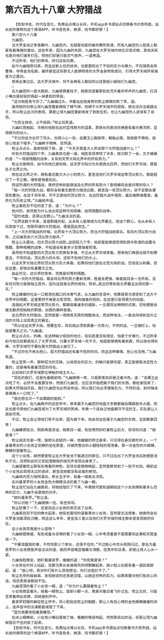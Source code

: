 # 第六百九十八章 大狩猎战
        【告知书友，时代在变化，免费站点难以长存，手机app多书源站点切换看书大势所趋，站长给你推荐的这个换源APP，听书音色多、换源、找书都好使！】
       第六百九十八章
       九幽宫。
       当大罗金池之争落幕时，九幽宫内，无疑是彻底的被欢腾所弥漫，所有九幽宫的人脸庞上都是有着难掩的激动，这些年来，因为九幽的失踪，九幽宫在大罗天域内地位日渐式微，其他派系也是对他们诸多打压，而他们却是只能忍气吞声，一退再退。
       不过所幸，他们的等待，终归没有白费。
       如今九幽强势归来，而且这新上任的统领，也是展现出了不俗的实力与魄力，不仅强势击败曹锋，夺得金池名额，最终甚至还将那无人能够修炼的大罗金身修炼成功，引得大罗天域所有强者为之震动。
       想来此事过后，这大罗天域中，将不会再有人敢如同以往那般小觑他们九幽宫。
       …
       在九幽宫的一座大殿前，九幽倚靠着柱子，她美目望着那到处充斥着欢呼声的九幽宫，红润小嘴也是轻轻的扬起一抹柔和的笑容。
       “这次倒是真亏你了。”九幽偏过头，冲着站在她身旁的牧尘微微的笑了笑，道。
       虽然她的归来让得九幽宫重新拥有了精气神，但碍于大罗天域中的规矩，她也没办法直接出手，所以牧尘此次的表现，算是让得九幽宫重新焕发了勃勃生机，也让九幽宫的人逐渐有了自信。
       “为宫主效命，义不容辞。”牧尘玩笑道。
       九幽红唇翘起，冷艳的俏脸在此时显得颇为的温柔，那狭长的美目仿佛是有着光晕流转，显得颇为的动人。
       “不过你这次出尽了风头，也得小心一些，血鹰王心胸狭窄，睚眦必报，我倒是不惧他，就担心他会下暗手。”九幽眸子微眯，突然道。
       牧尘点点头，旋即他顿了顿，道：“今天天鹫皇大人所说那个大狩猎战是什么？”
       听到大狩猎战四个字，九幽美目也是一凝，俏脸变得肃然了许多，她沉默了一会，方才缓缓的道：“一场很残酷的战争，关系到天罗大陆北界中的所有势力。”
       牧尘也是微惊，如今的他已是知晓，这天罗大陆分为东南西北四界，而他们大罗天域，便是处于北界之内。
       而在这北界之中，拥有着无数大大小小的势力，甚至连他们大罗天域这等顶尖势力，都是超过了一手之数，堪称是强者如云。
       而这所谓的大狩猎战，竟然恐怖到能够波及北界的所有势力？那规模将会是何等的惊人？
       “每一次的狩猎大战，都将会有着无数势力烟消云散，甚至连一些顶尖势力，说不定都会遭受到重创，在这千百年来，可不乏曾经的顶尖势力，在这狩猎大战中落败，最后被群强蚕食，最终化为历史尘埃。”九幽轻声道。
       牧尘面色忍不住的变了变，道：“为什么？”
       他问的，自然是为什么会出现这种可怕规模，结局残酷的战争。
       “因为地盘，资源以及野心。”九幽淡淡的道。
       “北界这数千年来，皆是群雄并起，从未有人能够成为北界霸主，但这个野心，也从未有人将其放下过，而那所谓的大狩猎战，便是因此而生。”
       “上一次大狩猎战的时候，北界有十大顶尖势力，而当大狩猎战结束后，有四大顶尖势力战败，之后被其余六大顶尖势力吞并。”
       牧尘心头震动，四大顶尖势力战败…这短短几个字，他却是能够感受得到其中弥漫的血腥与残酷，那种规模的战争，不知道会有着多少至尊强者陨落。
       虽然他不知道那四大顶尖势力究竟有多强，不过从大罗天域来看，想来他们再弱也弱不到哪里去，不然的话，顶尖势力的头衔，还轮不到他们的头上。
       以这天罗大陆北界的顶尖势力实力来看，如果将他们放在北苍大陆的话，恐怕足以称霸，但在这里，却依旧有着覆灭之危。
       由此可见，这北界的竞争，究竟是何等的残酷。
       “每一次的大狩猎战，都会将北界的势力重新洗牌，胜者会更强，输者就将会一无所有，没有任何势力能够独立其外，因为这就是北界的规则，除非…真正的等到有北界霸主出现的那一天。”
       牧尘缓缓的吐出一口鼓荡在胸口的冰寒气息，从九幽的言语中，他算是首次感受到了这大千世界中的残酷，这里果然不再是北苍灵院，弱肉强食的规则，在这里衍变得更为的彻底。
       连强如大罗天域这等顶尖势力，都面临着诸多的威胁，一旦展现出稍稍的式微，恐怕便是会被无数虎视眈眈的群狼，凶狠的撕碎吞食。
       这北界的大狩猎战，显然就是一场物竞天择的残酷淘汰，而这种淘汰，一直会持续到这片辽阔的大陆上出现真正的霸主。
       “所以在这天罗大陆，想要生存，背后就必须依靠着一方势力，不然的话，一旦被盯上，怕就是覆灭之灾。”九幽道。
       牧尘点点头，的确，在这种缺少规则的地方，背后若是没有倚仗，怕是寸步难行，不过所幸如今他已经算是加入了大罗天域，只要大罗天域一天不灭，他就能够拥有着依靠，所以他也得祈祷，大罗天域可不要在那大狩猎战上被灭了…
       “不过你也不用太担心，距大狩猎战还有着不短的时间，而且这种事情，担心也没用。”九幽笑道。
       牧尘苦笑一声，那种层次的交锋，以他现在的实力，的确只能够仰望，真正能够取决定性力量的，还是唯有着最顶层的存在。
       比如他们大罗天域那位神秘的域主大人。
       “现在的我们，还是先看眼前吧。”九幽微微一笑，只是那美目却是泛着冷色，道：“血鹰王此次吃了亏，必然不会善罢甘休，而我们九幽宫，也应该开始把属于我们的东西，都给拿回来了，如果大狩猎战开启，我们九幽宫也必然会参战，所以我们也必须增强实力，不然的话，到时候会直接被人一口吃了。”
       “我也想见识一下血鹰殿的能耐。”
       牧尘点头，在九幽离开的这些年中，原本属于九幽宫的地盘大多数都被血鹰殿吞并占据，而这也是令得他们九幽宫成为了大罗天域的笑柄，毕竟一个连自己地盘都守不住的王，实在是让人感到可笑。
       不过，牧尘会让得他们笑不出来，因为接下来，他会将这些属于九幽宫的东西，全部都拿回来！
       九幽螓首轻点，刚欲再度说话，她美目一凝，有些愕然的盯着牧尘后方，惊讶的问道：“她是谁？”
       牧尘闻言先是一愣，旋即头皮猛的一麻，他缓缓的转过身来，只见得在身后那栏杆上，一个身着黑衣的小女孩正安静的坐在那里，纤细而雪白的小腿轻轻的晃荡着，那一对金色的大眼睛，静静的望着牧尘。
       这个小女孩，赫然便是牧尘在大罗金池下面遇见的那位，只不过在出了大罗金池后她便是消失不见，没想到此时又犹如鬼魅般的悄无声息现出身来了…
       九幽望着牧尘那有些难看的神色，双目也是微微眯起，显然是察觉到了一些不对劲，眼前这个小女孩出现得太过的诡异，甚至连她都没有丝毫的察觉。
       九幽体内灵力悄然涌动，修长玉手中，有着一缕紫炎浮现。
       名叫曼荼罗的小女孩金色大眼睛淡淡的看了九幽一眼。
       牧尘连忙站在九幽面前，将她给阻拦了下来，毕竟她可是知道眼前这个小女孩拥有着多么恐怖的实力，九幽不会是她的对手。
       “她叫曼荼罗…”牧尘道。
       “你认识她？”九幽微微一怔，有些惊讶。
       牧尘犹豫了一下，还是将这小女孩的来历说了出来。
       九幽美目忍不住的睁大起来，她有些震惊的望着黑衣小女孩，显然是无法想象，她竟然会在大罗金池最深处沉睡，而且这么多年，甚至连三皇以及他们大罗天域的域主都未曾发现她的存在。
       这小女孩究竟是什么怪物？
       九幽柳眉微蹙，有些戒备与忌惮的看了小女孩一眼，心中考虑着是不是需要将此事和天鹫皇说一下。
       “不要泄露我的事，不然凭那三个家伙，还保不住你。”不过她心中念头刚刚闪过，那名为曼荼罗的小女孩便是声音淡淡的道，她的声音略显稚嫩与清脆，但其中的淡漠，却是让得人心头一紧。
       九幽俏脸微变，她盯着曼荼罗，缓缓的道：“你究竟是谁？”
       小女孩在栏杆上站起，及膝乌黑长发被夜风吹得飘舞起来，她小脸上似是有着一道弧度掀起，道：“放心吧，真对你们有什么其他想法，你们也阻拦不了。”
       牧尘无奈的耸耸肩，发现她说的还真是没错，以她这恐怖的实力，如果真要对他们有杀心的话，怕还真是谁都挡不住。
       九幽深深的看了小女孩一眼，道：“你为什么要跟着牧尘？”
       小女孩微歪着头，她看一眼牧尘，旋即小脚一点，竟是对着后者飞扑过去，牧尘见状，只能苦笑着伸出双臂，将她接到怀中。
       曼荼罗舒服的躺在牧尘怀中，将小脸贴在牧尘的胸膛，那让人有些心悸的金色眼睛缓缓的闭上，连声音中的淡漠都是减弱了下来。
       “因为我要他抱着我睡觉。”
       在闭上眼睛前，小女孩小嘴似是翘了翘，稚嫩的嗓音响起，然而那说出的话，却是让得九幽柳眉忍不住的挑了起来。
       【告知书友，时代在变化，免费站点难以长存，手机app多书源站点切换看书大势所趋，站长给你推荐的这个换源APP，听书音色多、换源、找书都好使！】